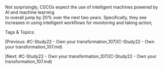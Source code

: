 Not surprisingly, CSCOs expect the use of intelligent 
machines powered by AI and machine learning  
to overall jump by 20% over the next two years. 
Specifically, they see increases in using intelligent 
workflows for monitoring and taking action; 

   Tags & Topics:
   

[Previous: #C-Study22 - Own your transformation_107](C-Study22 - Own your transformation_107.md)

[Next: #C-Study22 - Own your transformation_107](C-Study22 - Own your transformation_107.md)
